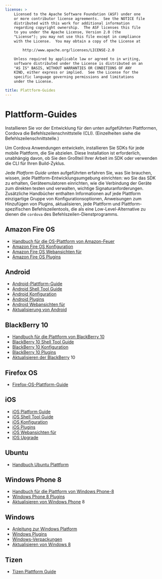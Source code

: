 ```yaml
---
license: >
    Licensed to the Apache Software Foundation (ASF) under one
    or more contributor license agreements.  See the NOTICE file
    distributed with this work for additional information
    regarding copyright ownership.  The ASF licenses this file
    to you under the Apache License, Version 2.0 (the
    "License"); you may not use this file except in compliance
    with the License.  You may obtain a copy of the License at

        http://www.apache.org/licenses/LICENSE-2.0

    Unless required by applicable law or agreed to in writing,
    software distributed under the License is distributed on an
    "AS IS" BASIS, WITHOUT WARRANTIES OR CONDITIONS OF ANY
    KIND, either express or implied.  See the License for the
    specific language governing permissions and limitations
    under the License.

title: Plattform-Guides
---
```


# Plattform-Guides

Installieren Sie vor der Entwicklung für den unten aufgeführten Plattformen, Cordova die Befehlszeilenschnittstelle (CLI). (Einzelheiten siehe die Befehlszeilenschnittstelle.)

Um Cordova Anwendungen entwickeln, installieren Sie SDKs für jede mobile Plattform, die Sie abzielen. Diese Installation ist erforderlich, unabhängig davon, ob Sie den Großteil Ihrer Arbeit im SDK oder verwenden die CLI für Ihren Build-Zyklus.

Jede *Platform Guide* unten aufgeführten erfahren Sie, was Sie brauchen, wissen, jede Plattform-Entwicklungsumgebung einrichten: wo Sie das SDK zu erhalten, Geräteemulatoren einrichten, wie die Verbindung der Geräte zum direkten testen und verwalten, wichtige Signaturanforderungen. Zusätzliche Handbücher enthalten Informationen auf jede Plattform einzigartige Gruppe von Konfigurationsoptionen, Anweisungen zum Hinzufügen von Plugins, aktualisieren, jede Plattform und Plattform-spezifischen Befehlszeilentools, die als eine Low-Level-Alternative zu dienen die `cordova` des Befehlszeilen-Dienstprogramms.

## Amazon Fire OS

*   [Handbuch für die OS-Plattform von Amazon-Feuer](amazonfireos/index.html)
*   [Amazon Fire OS Konfiguration](amazonfireos/config.html)
*   [Amazon Fire OS Webansichten für](amazonfireos/webview.html)
*   [Amazon Fire OS Plugins](amazonfireos/plugin.html)

## Android

*   [Android-Plattform-Guide](android/index.html)
*   [Android Shell Tool Guide](android/tools.html)
*   [Android Konfiguration](android/config.html)
*   [Android Plugins](android/plugin.html)
*   [Android Webansichten für](android/webview.html)
*   [Aktualisierung von Android](android/upgrading.html)

## BlackBerry 10

*   [Handbuch für die Plattform von BlackBerry 10](blackberry10/index.html)
*   [BlackBerry 10 Shell Tool Guide](blackberry10/tools.html)
*   [BlackBerry 10 Konfiguration](blackberry10/config.html)
*   [BlackBerry 10 Plugins](blackberry10/plugin.html)
*   [Aktualisieren der BlackBerry](blackberry/upgrading.html) 10

## Firefox OS

*   [Firefox-OS-Plattform-Guide](firefoxos/index.html)

## iOS

*   [iOS Platform Guide](ios/index.html)
*   [iOS Shell Tool Guide](ios/tools.html)
*   [iOS Konfiguration](ios/config.html)
*   [iOS Plugins](ios/plugin.html)
*   [iOS Webansichten für](ios/webview.html)
*   [IOS Upgrade](ios/upgrading.html)

## Ubuntu

*   [Handbuch Ubuntu Plattform](ubuntu/index.html)

## Windows Phone 8

*   [Handbuch für die Plattform von Windows Phone-8](wp8/index.html)
*   [Windows Phone 8 Plugins](wp8/plugin.html)
*   [Aktualisieren von Windows Phone](wp8/upgrading.html) 8

## Windows

*   [Anleitung zur Windows Platform](win8/index.html)
*   [Windows Plugins](win8/plugin.html)
*   [Windows-Verpackungen](win8/packaging.html)
*   [Aktualisieren von Windows 8](win8/upgrading.html)

## Tizen

*   [Tizen Plattform Guide](tizen/index.html)
